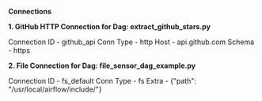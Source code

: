 **Connections**

**1. GitHub HTTP Connection for Dag: extract_github_stars.py**

Connection ID - github_api
Conn Type - http
Host - api.github.com
Schema - https

**2. File Connection for Dag: file_sensor_dag_example.py**

Connection ID - fs_default
Conn Type - fs
Extra - {"path": "/usr/local/airflow/include/"}
